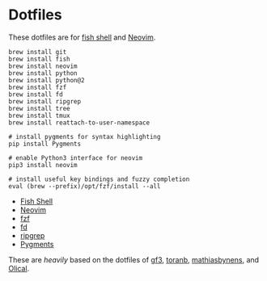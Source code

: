 # Dotfiles

These dotfiles are for [fish shell](https://fishshell.com/) and [Neovim](https://neovim.io/).

```
brew install git
brew install fish
brew install neovim
brew install python
brew install python@2
brew install fzf
brew install fd
brew install ripgrep
brew install tree
brew install tmux
brew install reattach-to-user-namespace
```

```
# install pygments for syntax highlighting
pip install Pygments

# enable Python3 interface for neovim
pip3 install neovim

# install useful key bindings and fuzzy completion
eval (brew --prefix)/opt/fzf/install --all
```

- [Fish Shell](https://fishshell.com/)
- [Neovim]()
- [fzf]()
- [fd]()
- [ripgrep]()
- [Pygments](http://pygments.org/)

These are _heavily_ based on the dotfiles of [gf3](https://github.com/gf3/dotfiles), [toranb](https://github.com/toranb/dotfiles), [mathiasbynens](https://github.com/mathiasbynens/dotfiles), and [Olical](https://github.com/Olical/dotfiles).
